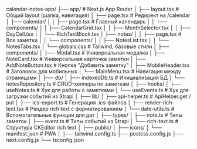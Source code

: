 calendar-notes-app/
├── app/                        # Next.js App Router
│   ├── layout.tsx             # Общий layout (шапка, навигация)
│   ├── page.tsx               # Редирект на /calendar
│   ├── calendar/
│   │   ├── page.tsx           # Главный календарь
│   │   └── components/
│   │       ├── CalendarGrid.tsx
│   │       ├── MonthSelector.tsx
│   │       ├── DayCell.tsx
│   │       └── RichTextBlock.tsx
│   ├── notes/
│   │   ├── page.tsx           # Все заметки
│   │   └── components/
│   │       ├── NotesList.tsx
│   │       └── NotesTabs.tsx
│   └── globals.css            # Tailwind, базовые стили
│
├── components/
│   ├── Modal.tsx              # Универсальная модалка
│   ├── NoteCard.tsx           # Универсальная карточка заметки
│   ├── AddNoteButton.tsx      # Кнопка "Добавить заметку"
│   ├── MobileHeader.tsx       # Заголовок для мобильных
│   └── MainMenu.tsx           # Навигация между страницами
│
├── db/
│   ├── indexedDb.ts           # Инициализация БД
│   └── notesRepository.ts     # CRUD-хелперы по заметкам
│
├── hooks/
│   ├── useNotes.ts            # Хук для работы с заметками
│   └── useEvents.ts           # Хук для загрузки событий из Strapi
│
├── lib/
│   ├── api-helper.ts          # ApiHelper.get / put
│   ├── ics-export.ts          # Генерация .ics-файлов
│   ├── render-rich-text.tsx   # Рендер rich text с форматированием
│   └── date-utils.ts          # Вспомогательные функции для дат
│
├── types/
│   ├── note.ts                # Типы заметок
│   ├── event.ts               # Типы событий из Strapi
│   └── rich-text.ts           # Структура CKEditor rich text
│
├── public/
│   ├── icons/
│   └── manifest.json          # PWA
│
├── tailwind.config.ts
├── postcss.config.js
├── next.config.js
└── tsconfig.json
